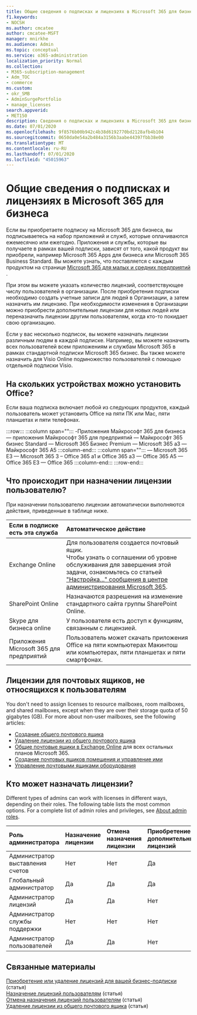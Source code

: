 ```yaml
---
title: Общие сведения о подписках и лицензиях в Microsoft 365 для бизнеса
f1.keywords:
- NOCSH
ms.author: cmcatee
author: cmcatee-MSFT
manager: mnirkhe
ms.audience: Admin
ms.topic: conceptual
ms.service: o365-administration
localization_priority: Normal
ms.collection:
- M365-subscription-management
- Adm_TOC
- commerce
ms.custom:
- okr_SMB
- AdminSurgePortfolio
- manage_licenses
search.appverid:
- MET150
description: Сведения о подписках и лицензиях в Microsoft 365 для бизнеса.
ms.date: 07/01/2020
ms.openlocfilehash: 9f8576b00b942c4b38d6192770bd2128afb4b104
ms.sourcegitcommit: 0650da0e54a2b484a3156b3aabe44397fbb38e00
ms.translationtype: MT
ms.contentlocale: ru-RU
ms.lasthandoff: 07/01/2020
ms.locfileid: "45015963"
---
```

# <a name="understand-subscriptions-and-licenses-in-microsoft-365-for-business"></a>Общие сведения о подписках и лицензиях в Microsoft 365 для бизнеса

Если вы приобретаете подписку на Microsoft 365 для бизнеса, вы подписываетесь на набор приложений и служб, которые оплачиваются ежемесячно или ежегодно. Приложения и службы, которые вы получаете в рамках вашей подписки, зависят от того, какой продукт вы приобрели, например Microsoft 365 Apps для бизнеса или Microsoft 365 Business Standard. Вы можете узнать, что поставляется с каждым продуктом на странице [Microsoft 365 для малых и средних предприятий](https://products.office.com/compare-all-microsoft-office-products?&activetab=tab:primaryr1) .

При этом вы можете указать количество лицензий, соответствующее числу пользователей в организации. После приобретения подписки необходимо создать учетные записи для людей в Организации, а затем назначить им лицензию. При необходимости изменения в Организации можно приобрести дополнительные лицензии для новых людей или переназначить лицензии другим пользователям, когда кто-то покидает свою организацию.

Если у вас несколько подписок, вы можете назначать лицензии различным людям в каждой подписке. Например, вы можете назначить всех пользователей всем приложениям и службам Microsoft 365 в рамках стандартной подписки Microsoft 365 бизнес. Вы также можете назначить для Visio Online подмножество пользователей с помощью отдельной подписки Visio.

## <a name="how-many-devices-can-people-install-office-on"></a>На скольких устройствах можно установить Office?

Если ваша подписка включает любой из следующих продуктов, каждый пользователь может установить Office на пяти ПК или Mac, пяти планшетах и пяти телефонах.

:::row:::
   :::column span="":::
        -Приложения Майкрософт 365 для бизнеса — приложения Майкрософт 365 для предприятий — Майкрософт 365 бизнес Standard — Microsoft 365 Бизнес Premium — Microsoft 365 a3 — Майкрософт 365 A5
   :::column-end:::
   :::column span="":::
        — Microsoft 365 E3 — Microsoft 365 3 – Office 365 a1 и Office 365 a3 — Office 365 A5 — Office 365 E3 — Office 365
   :::column-end:::
:::row-end:::

## <a name="what-happens-when-you-assign-a-license-to-someone"></a>Что происходит при назначении лицензии пользователю?

При назначении пользователю лицензии автоматически выполняются действия, приведенные в таблице ниже.
  
|**Если в подписке есть эта служба**|**Автоматическое действие**|
|:-----|:-----|
|Exchange Online  <br/> |Для пользователя создается почтовый ящик. <br/> Чтобы узнать о соглашении об уровне обслуживания для завершения этой задачи, ознакомьтесь со статьей ["Настройка..." сообщения в центре администрирования Microsoft 365](https://support.microsoft.com/help/2635238/setting-up-messages-in-the-office-365-admin-center). |
|SharePoint Online  <br/> |Назначаются разрешения на изменение стандартного сайта группы SharePoint Online.  <br/> |
|Skype для бизнеса online  <br/> |У пользователя есть доступ к функциям, связанным с лицензией.  <br/> |
|Приложения Microsoft 365 для предприятий  <br/> |Пользователь может скачать приложения Office на пяти компьютерах Макинтош или компьютерах, пяти планшетах и пяти смартфонах.  <br/> |

## <a name="understand-licenses-for-non-user-mailboxes"></a>Лицензии для почтовых ящиков, не относящихся к пользователям

You don't need to assign licenses to resource mailboxes, room mailboxes, and shared mailboxes, except when they are over their storage quota of 50 gigabytes (GB). For more about non-user mailboxes, see the following articles:
  
- [Создание общего почтового ящика](../../admin/email/create-a-shared-mailbox.md)
- [Удаление лицензии из общего почтового ящика](../../admin/email/remove-license-from-shared-mailbox.md)
- [Общие почтовые ящики в Exchange Online](https://docs.microsoft.com/exchange/collaboration-exo/shared-mailboxes) для всех остальных планов Microsoft 365.
- [Создание почтовых ящиков помещения и управление ими](https://docs.microsoft.com/exchange/recipients-in-exchange-online/manage-room-mailboxes)
- [Управление почтовыми ящиками оборудования](https://docs.microsoft.com/exchange/recipients-in-exchange-online/manage-equipment-mailboxes)

## <a name="who-can-assign-licenses"></a>Кто может назначать лицензии?

Different types of admins can work with licenses in different ways, depending on their roles. The following table lists the most common options. For a complete list of admin roles and privileges, see [About admin roles](../../admin/add-users/about-admin-roles.md).
  
|**Роль администратора**|**Назначение лицензии**|**Отмена назначения лицензии**|**Приобретение дополнительных лицензий**|**Удаление учетной записи**|
|:-----|:-----|:-----|:-----|:-----|
|Администратор выставления счетов  <br/> |Нет  <br/> |Нет  <br/> |Да  <br/> |Нет  <br/> |
|Глобальный администратор  <br/> |Да  <br/> |Да  <br/> |Да  <br/> |Да  <br/> |
|Администратор лицензий <br/> |Да <br/>|Да <br/> |Нет <br/> |Нет <br/> |
|Администратор службы поддержки  <br/> |Нет  <br/> |Нет  <br/> |Нет  <br/> |Нет  <br/> |
|Администратор пользователей  <br/> |Да  <br/> |Да  <br/> |Нет  <br/> |Да  <br/> |

## <a name="related-content"></a>Связанные материалы

[Приобретение или удаление лицензий для вашей бизнес-подписки](buy-licenses.md) (статья) \
[Назначение лицензий пользователям](../../admin/manage/assign-licenses-to-users.md) (статья) \
[Отмена назначения лицензий пользователям](../../admin/manage/remove-licenses-from-users.md) (статья) \
[Удаление лицензии из общего почтового ящика](../../admin/email/remove-license-from-shared-mailbox.md) (статья)